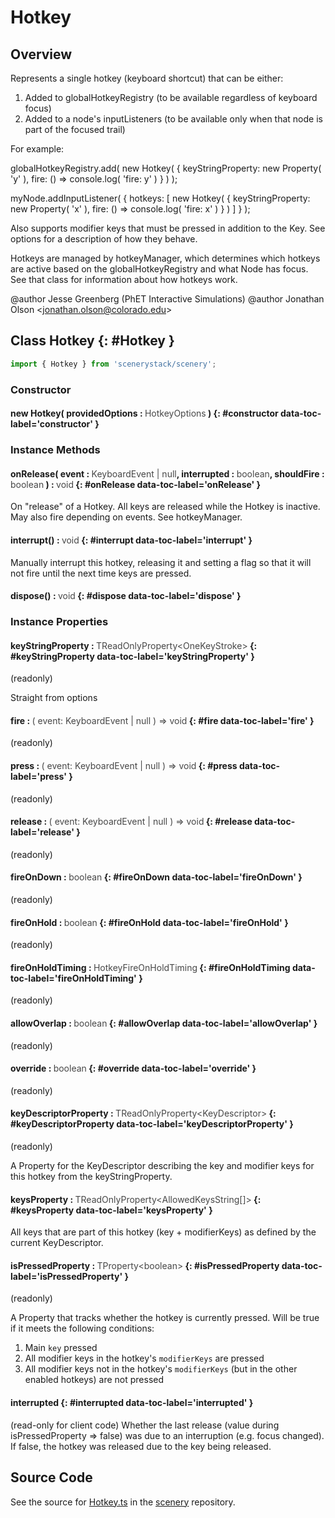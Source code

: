 # Hotkey

## Overview

Represents a single hotkey (keyboard shortcut) that can be either:

1. Added to globalHotkeyRegistry (to be available regardless of keyboard focus)
2. Added to a node's inputListeners (to be available only when that node is part of the focused trail)

For example:

   globalHotkeyRegistry.add( new Hotkey( {
     keyStringProperty: new Property( 'y' ),
     fire: () =&gt; console.log( 'fire: y' )
   } ) );

   myNode.addInputListener( {
     hotkeys: [
       new Hotkey( {
         keyStringProperty: new Property( 'x' ),
         fire: () =&gt; console.log( 'fire: x' )
       } )
     ]
   } );

Also supports modifier keys that must be pressed in addition to the Key. See options for a description of how
they behave.

Hotkeys are managed by hotkeyManager, which determines which hotkeys are active based on the globalHotkeyRegistry
and what Node has focus. See that class for information about how hotkeys work.

@author Jesse Greenberg (PhET Interactive Simulations)
@author Jonathan Olson &lt;jonathan.olson@colorado.edu&gt;

## Class Hotkey {: #Hotkey }


```js
import { Hotkey } from 'scenerystack/scenery';
```
### Constructor

#### new Hotkey( providedOptions : <span style="font-weight: 400; opacity: 80%;">HotkeyOptions</span> ) {: #constructor data-toc-label='constructor' }

### Instance Methods

#### onRelease( event : <span style="font-weight: 400; opacity: 80%;">KeyboardEvent | null</span>, interrupted : <span style="font-weight: 400; opacity: 80%;">boolean</span>, shouldFire : <span style="font-weight: 400; opacity: 80%;">boolean</span> ) : <span style="font-weight: 400; opacity: 80%;">void</span> {: #onRelease data-toc-label='onRelease' }

On "release" of a Hotkey. All keys are released while the Hotkey is inactive. May also fire depending on
events. See hotkeyManager.

#### interrupt() : <span style="font-weight: 400; opacity: 80%;">void</span> {: #interrupt data-toc-label='interrupt' }

Manually interrupt this hotkey, releasing it and setting a flag so that it will not fire until the next time
keys are pressed.

#### dispose() : <span style="font-weight: 400; opacity: 80%;">void</span> {: #dispose data-toc-label='dispose' }

### Instance Properties

#### keyStringProperty : <span style="font-weight: 400; opacity: 80%;">TReadOnlyProperty&lt;OneKeyStroke&gt;</span> {: #keyStringProperty data-toc-label='keyStringProperty' }

(readonly)

Straight from options

#### fire : <span style="font-weight: 400; opacity: 80%;">( event: KeyboardEvent | null ) =&gt; void</span> {: #fire data-toc-label='fire' }

(readonly)

#### press : <span style="font-weight: 400; opacity: 80%;">( event: KeyboardEvent | null ) =&gt; void</span> {: #press data-toc-label='press' }

(readonly)

#### release : <span style="font-weight: 400; opacity: 80%;">( event: KeyboardEvent | null ) =&gt; void</span> {: #release data-toc-label='release' }

(readonly)

#### fireOnDown : <span style="font-weight: 400; opacity: 80%;">boolean</span> {: #fireOnDown data-toc-label='fireOnDown' }

(readonly)

#### fireOnHold : <span style="font-weight: 400; opacity: 80%;">boolean</span> {: #fireOnHold data-toc-label='fireOnHold' }

(readonly)

#### fireOnHoldTiming : <span style="font-weight: 400; opacity: 80%;">HotkeyFireOnHoldTiming</span> {: #fireOnHoldTiming data-toc-label='fireOnHoldTiming' }

(readonly)

#### allowOverlap : <span style="font-weight: 400; opacity: 80%;">boolean</span> {: #allowOverlap data-toc-label='allowOverlap' }

(readonly)

#### override : <span style="font-weight: 400; opacity: 80%;">boolean</span> {: #override data-toc-label='override' }

(readonly)

#### keyDescriptorProperty : <span style="font-weight: 400; opacity: 80%;">TReadOnlyProperty&lt;KeyDescriptor&gt;</span> {: #keyDescriptorProperty data-toc-label='keyDescriptorProperty' }

(readonly)

A Property for the KeyDescriptor describing the key and modifier keys for this hotkey from the keyStringProperty.

#### keysProperty : <span style="font-weight: 400; opacity: 80%;">TReadOnlyProperty&lt;AllowedKeysString[]&gt;</span> {: #keysProperty data-toc-label='keysProperty' }

All keys that are part of this hotkey (key + modifierKeys) as defined by the current KeyDescriptor.

#### isPressedProperty : <span style="font-weight: 400; opacity: 80%;">TProperty&lt;boolean&gt;</span> {: #isPressedProperty data-toc-label='isPressedProperty' }

(readonly)

A Property that tracks whether the hotkey is currently pressed.
Will be true if it meets the following conditions:

1. Main `key` pressed
2. All modifier keys in the hotkey's `modifierKeys` are pressed
3. All modifier keys not in the hotkey's `modifierKeys` (but in the other enabled hotkeys) are not pressed

#### interrupted {: #interrupted data-toc-label='interrupted' }

(read-only for client code)
Whether the last release (value during isPressedProperty =&gt; false) was due to an interruption (e.g. focus changed).
If false, the hotkey was released due to the key being released.



## Source Code

See the source for [Hotkey.ts](https://github.com/phetsims/scenery/blob/main/js/input/Hotkey.ts) in the [scenery](https://github.com/phetsims/scenery) repository.
